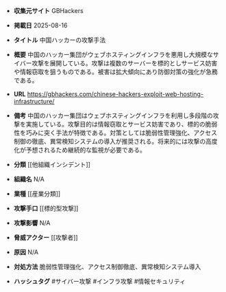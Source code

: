 - **収集元サイト**
GBHackers

- **掲載日**
2025-08-16

- **タイトル**
中国ハッカーの攻撃手法

- **概要**
中国のハッカー集団がウェブホスティングインフラを悪用し大規模なサイバー攻撃を展開している。攻撃は複数のサーバーを標的としサービス妨害や情報窃取を狙うものである。被害は拡大傾向にあり防御対策の強化が急務である。

- **URL**
https://gbhackers.com/chinese-hackers-exploit-web-hosting-infrastructure/

- **備考**
中国のハッカー集団はウェブホスティングインフラを利用し多段階の攻撃を実施している。攻撃目的は情報窃取とサービス妨害であり、標的の脆弱性を巧みに突く手法が特徴である。対策としては脆弱性管理強化、アクセス制御の徹底、異常検知システムの導入が推奨される。将来的には攻撃の高度化が予想されるため継続的な監視が必要である。

- **分類**
[[他組織インシデント]]

- **組織名**
N/A

- **業種**
[[産業分類]]

- **攻撃手口**
[[標的型攻撃]]

- **攻撃影響**
N/A

- **脅威アクター**
[[攻撃者]]

- **原因**
N/A

- **対処方法**
脆弱性管理強化、アクセス制御徹底、異常検知システム導入

- **ハッシュタグ**
#サイバー攻撃 #インフラ攻撃 #情報セキュリティ
